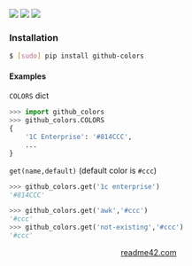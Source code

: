 <!--
https://readme42.com
-->


[![](https://img.shields.io/pypi/v/github-colors.svg?maxAge=3600)](https://pypi.org/project/github-colors/)
[![](https://img.shields.io/badge/License-Unlicense-blue.svg?longCache=True)](https://unlicense.org/)
[![](https://github.com/andrewp-as-is/github-colors.py/workflows/tests42/badge.svg)](https://github.com/andrewp-as-is/github-colors.py/actions)

### Installation
```bash
$ [sudo] pip install github-colors
```

#### Examples
`COLORS` dict
```python
>>> import github_colors
>>> github_colors.COLORS
{
    '1C Enterprise': '#814CCC',
    ...
}
```

`get(name,default)` (default color is `#ccc`)
```python
>>> github_colors.get('1c enterprise')
'#814CCC'

>>> github_colors.get('awk','#ccc')
'#ccc'
>>> github_colors.get('not-existing','#ccc')
'#ccc'
```

<p align="center">
    <a href="https://readme42.com/">readme42.com</a>
</p>

